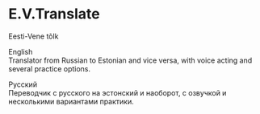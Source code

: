 # E.V.Translate
Eesti-Vene tõlk

English<br>
Translator from Russian to Estonian and vice versa, with voice acting and several practice options.

Русский<br>
Переводчик с русского на эстонский и наоборот, с озвучкой и несколькими вариантами практики.
